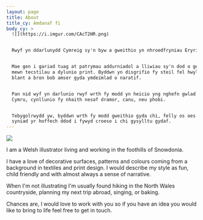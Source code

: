 ```yaml
---
layout: page
title: About
title_cy: Amdanaf fi
body_cy: >
  ![](https://i.imgur.com/CAcT2HR.png)


  Rwyf yn ddarlunydd Cymreig sy'n byw a gweithio yn nhroedfryniau Eryri.


  Mae gen i gariad tuag at patrymau addurniadol a lliwiau sy'n dod o gefndir
  mewn tecstilau a dylunio print. Byddwn yn disgrifio fy steil fel hwyl, addas i
  blant a bron bob amser gyda ymdeimlad o naratif.


  Pan nid wyf yn darlunio rwyf wrth fy modd yn heicio yng nghefn gwlad Gogledd
  Cymru, cynllunio fy nhaith nesaf dramor, canu, neu phobi.


  Tebygolrwydd yw, byddwn wrth fy modd gweithio gyda chi, felly os oes gennych
  syniad yr hoffech ddod i fywyd croeso i chi gysylltu gydaf.
---
```


![](https://i.imgur.com/CAcT2HR.png)

I am a Welsh illustrator living and working in the foothills of Snowdonia.

I have a love of decorative surfaces, patterns and colours coming from a background in textiles and print design. I would describe my style as fun, child friendly and with almost always a sense of narrative.

When I'm not illustrating I'm usually found hiking in the North Wales countryside, planning my next trip abroad, singing, or baking.

Chances are, I would love to work with you so if you have an idea you would like to bring to life feel free to get in touch.


